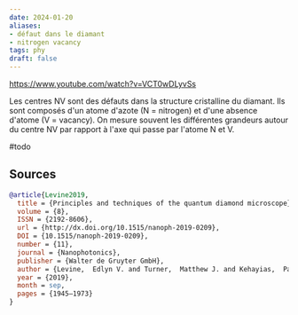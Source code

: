 ```yaml
---
date: 2024-01-20
aliases: 
- défaut dans le diamant
- nitrogen vacancy
tags: phy
draft: false 
---
```


https://www.youtube.com/watch?v=VCT0wDLyvSs

Les centres NV sont des défauts dans la structure cristalline du diamant. Ils sont composés d'un atome d'azote (N = nitrogen) et d'une absence d'atome (V = vacancy). On mesure souvent les différentes grandeurs autour du centre NV par rapport à l'axe qui passe par l'atome N et V.


#todo


## Sources

```bibtex
@article{Levine2019,
  title = {Principles and techniques of the quantum diamond microscope},
  volume = {8},
  ISSN = {2192-8606},
  url = {http://dx.doi.org/10.1515/nanoph-2019-0209},
  DOI = {10.1515/nanoph-2019-0209},
  number = {11},
  journal = {Nanophotonics},
  publisher = {Walter de Gruyter GmbH},
  author = {Levine,  Edlyn V. and Turner,  Matthew J. and Kehayias,  Pauli and Hart,  Connor A. and Langellier,  Nicholas and Trubko,  Raisa and Glenn,  David R. and Fu,  Roger R. and Walsworth,  Ronald L.},
  year = {2019},
  month = sep,
  pages = {1945–1973}
}
```
